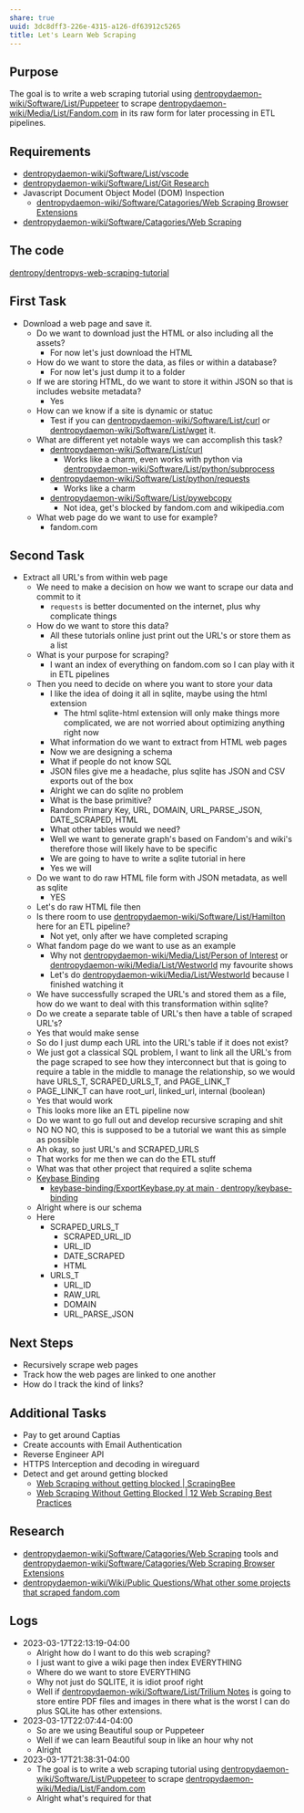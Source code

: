 ```yaml
---
share: true
uuid: 3dc8dff3-226e-4315-a126-df63912c5265
title: Let's Learn Web Scraping
---
```

## Purpose

The goal is to write a web scraping tutorial using [dentropydaemon-wiki/Software/List/Puppeteer](/undefined) to scrape [dentropydaemon-wiki/Media/List/Fandom.com](/undefined) in its raw form for later processing in ETL pipelines.

## Requirements

* [dentropydaemon-wiki/Software/List/vscode](/undefined)
* [dentropydaemon-wiki/Software/List/Git Research](/undefined)
* Javascript Document Object Model (DOM) Inspection
	* [dentropydaemon-wiki/Software/Catagories/Web Scraping Browser Extensions](/undefined)
* [dentropydaemon-wiki/Software/Catagories/Web Scraping](/undefined)

## The code

[dentropy/dentropys-web-scraping-tutorial](https://github.com/dentropy/dentropys-web-scraping-tutorial)

## First Task

* Download a web page and save it.
	* Do we want to download just the HTML or also including all the assets?
		* For now let's just download the HTML
	* How do we want to store the data, as files or within a database?
		* For now let's just dump it to a folder
	* If we are storing HTML, do we want to store it within JSON so that is includes website metadata?
		* Yes
	* How can we know if a site is dynamic or statuc
		* Test if you can [dentropydaemon-wiki/Software/List/curl](/undefined) or [dentropydaemon-wiki/Software/List/wget](/undefined)  it.
	* What are different yet notable ways we can accomplish this task?
		* [dentropydaemon-wiki/Software/List/curl](/undefined)
			* Works like a charm, even works with python via [dentropydaemon-wiki/Software/List/python/subprocess](/undefined)
		* [dentropydaemon-wiki/Software/List/python/requests](/undefined)
			* Works like a charm
		* [dentropydaemon-wiki/Software/List/pywebcopy](/undefined)
			* Not idea, get's blocked by fandom.com and wikipedia.com
	* What web page do we want to use for example?
		* fandom.com


## Second Task

* Extract all URL's from within web page
	* We need to make a decision on how we want to scrape our data and commit to it
		* `requests` is better documented on the internet, plus why complicate things
	* How do we want to store this data?
		* All these tutorials online just print out the URL's or store them as a list
	* What is your purpose for scraping?
		* I want an index of everything on fandom.com so I can play with it in ETL pipelines
	* Then you need to decide on where you want to store your data
		* I like the idea of doing it all in sqlite, maybe using the html extension
			* The html sqlite-html extension will only make things more complicated, we are not worried about optimizing anything right now
		* What information do we want to extract from HTML web pages
		* Now we are designing a schema
		* What if people do not know SQL
		* JSON files give me a headache, plus sqlite has JSON and CSV exports out of the box
		* Alright we can do sqlite no problem
		* What is the base primitive?
		* Random Primary Key, URL, DOMAIN, URL_PARSE_JSON, DATE_SCRAPED, HTML
		* What other tables would we need?
		* Well we want to generate graph's based on Fandom's and wiki's therefore those will likely have to be specific
		* We are going to have to write a sqlite tutorial in here
		* Yes we will
	* Do we want to do raw HTML file form with JSON metadata, as well as sqlite
		* YES
	* Let's do raw HTML file then
	* Is there room to use [dentropydaemon-wiki/Software/List/Hamilton](/undefined) here for an ETL pipeline?
		* Not yet, only after we have completed scraping
	* What fandom page do we want to use as an example
		* Why not [dentropydaemon-wiki/Media/List/Person of Interest](/undefined) or [dentropydaemon-wiki/Media/List/Westworld](/undefined) my favourite shows
		* Let's do [dentropydaemon-wiki/Media/List/Westworld](/undefined) because I finished watching it
	* We have successfully scraped the URL's and stored them as a file, how do we want to deal with this transformation within sqlite?
	* Do we create a separate table of URL's then have a table of scraped URL's?
	* Yes that would make sense
	* So do I just dump each URL into the URL's table if it does not exist?
	* We just got a classical SQL problem, I want to link all the URL's from the page scraped to see how they interconnect but that is going to require a table in the middle to manage the relationship, so we would have URLS_T, SCRAPED_URLS_T, and PAGE_LINK_T
	* PAGE_LINK_T can have root_url, linked_url, internal (boolean)
	* Yes that would work
	* This looks more like an ETL pipeline now
	* Do we want to go full out and develop recursive scraping and shit
	* NO NO NO, this is supposed to be a tutorial we want this as simple as possible
	* Ah okay, so just URL's and SCRAPED_URLS
	* That works for me then we can do the ETL stuff
	* What was that other project that required a sqlite schema
	* [Keybase Binding](/3ff1df10-10b8-4206-b9b2-3bbad4b748d5)
		* [keybase-binding/ExportKeybase.py at main · dentropy/keybase-binding](https://github.com/dentropy/keybase-binding/blob/main/modules/ExportKeybase.py)
	* Alright where is our schema
	* Here
		* SCRAPED_URLS_T
			* SCRAPED_URL_ID
			* URL_ID
			* DATE_SCRAPED
			* HTML
		* URLS_T
			* URL_ID
			* RAW_URL
			* DOMAIN
			* URL_PARSE_JSON

## Next Steps

* Recursively scrape web pages
* Track how the web pages are linked to one another
* How do I track the kind of links?


## Additional Tasks

* Pay to get around Captias
* Create accounts with Email Authentication
* Reverse Engineer API
* HTTPS Interception and decoding in wireguard
* Detect and get around getting blocked
	* [Web Scraping without getting blocked | ScrapingBee](https://www.scrapingbee.com/blog/web-scraping-without-getting-blocked/)
	* [Web Scraping Without Getting Blocked | 12 Web Scraping Best Practices](https://www.scrapehero.com/how-to-prevent-getting-blacklisted-while-scraping/)

## Research

* [dentropydaemon-wiki/Software/Catagories/Web Scraping](/undefined) tools and [dentropydaemon-wiki/Software/Catagories/Web Scraping Browser Extensions](/undefined)
* [dentropydaemon-wiki/Wiki/Public Questions/What other some projects that scraped fandom.com](/undefined)


## Logs

* 2023-03-17T22:13:19-04:00
	* Alright how do I want to do this web scraping?
	* I just want to give a wiki page then index EVERYTHING
	* Where do we want to store EVERYTHING
	* Why not just do SQLITE, it is idiot proof right
	* Well if [dentropydaemon-wiki/Software/List/Trilium Notes](/undefined) is going to store entire PDF files and images in there what is the worst I can do plus SQLite has other extensions.
* 2023-03-17T22:07:44-04:00
	* So are we using Beautiful soup or Puppeteer
	* Well if we can learn Beautiful soup in like an hour why not
	* Alright
* 2023-03-17T21:38:31-04:00
	* The goal is to write a web scraping tutorial using [dentropydaemon-wiki/Software/List/Puppeteer](/undefined) to scrape [dentropydaemon-wiki/Media/List/Fandom.com](/undefined)
	* Alright what's required for that